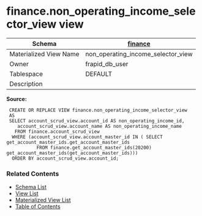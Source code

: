 # finance.non_operating_income_selector_view view

| Schema | [finance](../../schemas/finance.md) |
| ------ | ----------------------------------------------- |
| Materialized View Name | non_operating_income_selector_view |
| Owner | frapid_db_user |
| Tablespace | DEFAULT |
| Description |  |

**Source:**

```plpgsql
 CREATE OR REPLACE VIEW finance.non_operating_income_selector_view
 AS
 SELECT account_scrud_view.account_id AS non_operating_income_id,
    account_scrud_view.account_name AS non_operating_income_name
   FROM finance.account_scrud_view
  WHERE (account_scrud_view.account_master_id IN ( SELECT get_account_master_ids.get_account_master_ids
           FROM finance.get_account_master_ids(20200) get_account_master_ids(get_account_master_ids)))
  ORDER BY account_scrud_view.account_id;
```


### Related Contents
* [Schema List](../../schemas.md)
* [View List](../../views.md)
* [Materialized View List](../../materialized-views.md)
* [Table of Contents](../../README.md)

